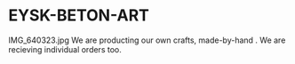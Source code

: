 # EYSK-BETON-ART
IMG_640323.jpg
We are producting our own crafts, made-by-hand . We are recieving individual orders too.
